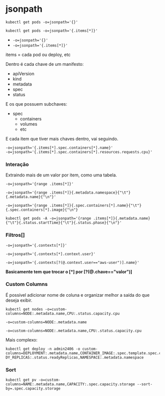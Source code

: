 # jsonpath

```
kubectl get pods -o=jsonpath='{}'

kubectl get pods -o=jsonpath='{.items[*]}'
```

- `-o=jsonpath='{}'`
- `-o=jsonpath='{.items[*]}'`

items = cada pod ou deploy, etc

Dentro é cada chave de um manifesto:
- apiVersion
- kind
- metadata
- spec
- status

E os que possuem subchaves:
- spec
    - containers
    - volumes
    - etc

E cada item que tiver mais chaves dentro, vai seguindo.

```
-o=jsonpath='{.items[*].spec.containers[*].name}'
-o=jsonpath='{.items[*].spec.containers[*].resources.requests.cpu}'
```

### Interação

Extraindo mais de um valor por item, como uma tabela.

`-o=jsonpath='{range .items[*]}'`

```
-o=jsonpath='{range .items[*]}{.metadata.namespace}{"\t"}{.metadata.name}{"\n"}'
```
```
-o=jsonpath='{range .items[*]}{.spec.containers[*].name}{"\t"}{.spec.containers[*].image}{"\n"}
```
```
kubectl get pods -A -o=jsonpath='{range .items[*]}{.metadata.name}{"\t"}{.status.startTime}{"\t"}{.status.phase}{"\n"}'
```

### Filtros[]

`-o=jsonpath='{.contexts[*]}'`

`-o=jsonpath='{.contexts[*].context.user}'`

`-o=jsonpath='{.contexts[?(@.context.user=="aws-user")].name}'`

**Basicamente tem que trocar o [*] por [?(@.chave=="valor")]**


### Custom Columns

É possível adicionar nome de coluna e organizar melhor a saída do que deseja exibir.

```
kubectl get nodes -o=custom-columns=NODE:.metadata.name,CPU:.status.capacity.cpu
```

`-o=custom-columns=NODE:.metadata.name`

`-o=custom-columns=NODE:.metadata.name,CPU:.status.capacity.cpu`

Mais complexo:
```
kubectl get deploy -n admin2406 -o custom-columns=DEPLOYMENT:.metadata.name,CONTAINER_IMAGE:.spec.template.spec.containers[*].image,REA
DY_REPLICAS:.status.readyReplicas,NAMESPACE:.metadata.namespace
```

### Sort

```
kubectl get pv -o=custom-columns=NAME:.metadata.name,CAPACITY:.spec.capacity.storage --sort-by=.spec.capacity.storage
```